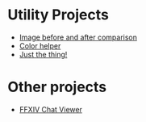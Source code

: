 # Utility Projects
* [Image before and after comparison](https://saaratrix.github.io/image-before-after-comparer)
* [Color helper](https://saaratrix.github.io/color-scheme-helper/release/)
* [Just the thing!](https://saaratrix.github.io/just-the-thing/)

# Other projects
* [FFXIV Chat Viewer](https://saaratrix.github.io/nuu-ffxiv-act-chat-extractor/nuu-ffxiv-act-chat-extractor.html)

